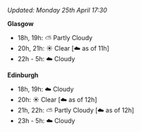 *Updated: Monday 25th April 17:30*

**Glasgow**

* 18h, 19h: :partly_sunny: Partly Cloudy
* 20h, 21h: :sunny: Clear [:cloud: as of 11h]
* 22h - 5h: :cloud: Cloudy

**Edinburgh**

* 18h, 19h: :cloud: Cloudy
* 20h: :sunny: Clear [:cloud: as of 12h]
* 21h, 22h: :partly_sunny: Partly Cloudy [:cloud: as of 12h]
* 23h - 5h: :cloud: Cloudy
